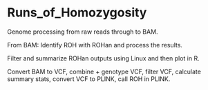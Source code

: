 # Runs_of_Homozygosity
Genome processing from raw reads through to BAM.

From BAM: Identify ROH with ROHan and process the results.

Filter and summarize ROHan outputs using Linux and then plot in R.

Convert BAM to VCF, combine + genotype VCF, filter VCF, calculate summary stats, convert VCF to PLINK, call ROH in PLINK.

